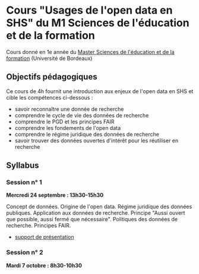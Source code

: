 # Cours "Usages de l'open data en SHS" du M1 Sciences de l'éducation et de la formation

Cours donné en 1e année du [Master Sciences de l'éducation et de la formation](https://sciences-education.u-bordeaux.fr/formations/master-sciences-de-leducation-et-de-la-formation) (Université de Bordeaux)

## Objectifs pédagogiques 

Ce cours de 4h fournit une introduction aux enjeux de l'open data en SHS et cible les compétences ci-dessous :
* savoir reconnaître une donnée de recherche
* comprendre le cycle de vie des données de recherche
* comprendre le PGD et les principes FAIR
* comprendre les fondements de l'open data
* comprendre le régime juridique des données de recherche
* savoir trouver des données ouvertes d'intérêt pour les réutiliser en recherche

## Syllabus 

### Session n° 1

**Mercredi 24 septembre : 13h30-15h30**

Concept de données. Origine de l'open data. Régime juridique des données publiques. Application aux données de recherche. Principe "Aussi ouvert que possible, aussi fermé que nécessaire". Politiques des données de recherche. Principes FAIR.

* [support de présentation](cours_1.html)

### Session n° 2

**Mardi 7 octobre : 8h30-10h30**


